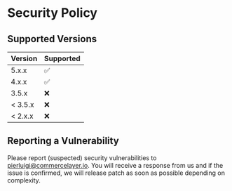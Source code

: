 # Security Policy

## Supported Versions

| Version | Supported          |
| ------- | ------------------ |
| 5.x.x   | :white_check_mark: |
| 4.x.x   | :white_check_mark: |
| 3.5.x   | :x:                |
| < 3.5.x | :x:                |
| < 2.x.x | :x:                |

## Reporting a Vulnerability

Please report (suspected) security vulnerabilities to <pierluigi@commercelayer.io>.
You will receive a response from us and if the issue is confirmed, we will release patch as soon as possible depending on complexity.
